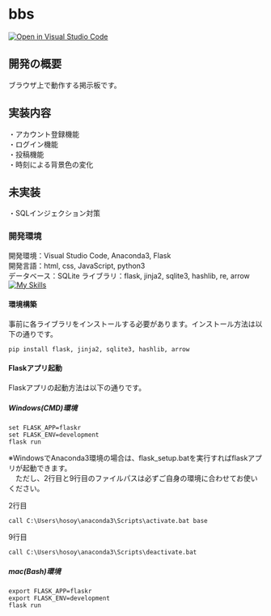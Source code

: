 # bbs
[![Open in Visual Studio Code](https://img.shields.io/static/v1?logo=visualstudiocode&label=&message=Open%20in%20Visual%20Studio%20Code&labelColor=2c2c32&color=007acc&logoColor=007acc)](https://open.vscode.dev/hosoya17/bbs)
## 開発の概要
ブラウザ上で動作する掲示板です。
## 実装内容
・アカウント登録機能<br>
・ログイン機能<br>
・投稿機能<br>
・時刻による背景色の変化
## 未実装
・SQLインジェクション対策
### 開発環境
開発環境：Visual Studio Code, Anaconda3, Flask<br>
開発言語：html, css, JavaScript, python3<br>
データベース：SQLite
ライブラリ：flask, jinja2, sqlite3, hashlib, re, arrow<br>
[![My Skills](https://skillicons.dev/icons?i=vscode,flask,py,html,css,js,sqlite)](https://skillicons.dev)
#### 環境構築
事前に各ライブラリをインストールする必要があります。インストール方法は以下の通りです。<br>

```Shell
pip install flask, jinja2, sqlite3, hashlib, arrow
```
#### Flaskアプリ起動
Flaskアプリの起動方法は以下の通りです。
##### Windows(CMD)環境

```Shell
set FLASK_APP=flaskr
set FLASK_ENV=development
flask run
```
※WindowsでAnaconda3環境の場合は、flask_setup.batを実行すればflaskアプリが起動できます。<br>
　ただし、2行目と9行目のファイルパスは必ずご自身の環境に合わせてお使いください。

2行目

```Shell
call C:\Users\hosoy\anaconda3\Scripts\activate.bat base
```
9行目

```Shell
call C:\Users\hosoy\anaconda3\Scripts\deactivate.bat
```
##### mac(Bash)環境

```Shell
export FLASK_APP=flaskr
export FLASK_ENV=development
flask run
```
